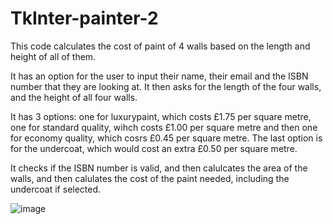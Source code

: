 # TkInter-painter-2

This code calculates the cost of paint of 4 walls based on the length and height of all of them.

It has an option for the user to input their name, their email and the ISBN number that they are looking at. It then asks for the length of the four walls, and the height of all four walls.

It has 3 options: one for luxurypaint, which costs £1.75 per square metre, one for standard quality, wihch costs £1.00 per square metre and then one for economy quality, which cosrs £0.45 per square metre. The last option is for the undercoat, which would cost an extra £0.50 per square metre.

It checks if the ISBN number is valid, and then calulcates the area of the walls, and then calulates the cost of the paint needed, including the undercoat if selected.

![image](https://user-images.githubusercontent.com/74416094/111782145-988e0d00-88b0-11eb-993d-05563953625f.png)
